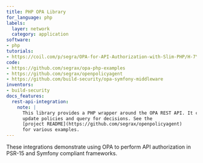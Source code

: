 ```yaml
---
title: PHP OPA Library
for_language: php
labels:
  layer: network
  category: application
software:
- php
tutorials:
- https://coil.com/p/segra/OPA-for-API-Authorization-with-Slim-PHP/H-7YsQL2m
code:
- https://github.com/segrax/opa-php-examples
- https://github.com/segrax/openpolicyagent
- https://github.com/build-security/opa-symfony-middleware
inventors:
- build-security
docs_features:
  rest-api-integration:
    note: |
      This library provides a PHP wrapper around the OPA REST API. It can
      update policies and query for decisions. See the
      [project README](https://github.com/segrax/openpolicyagent)
      for various examples.
---
```


These integrations demonstrate using OPA to perform API authorization in PSR-15 and Symfony compliant frameworks.
